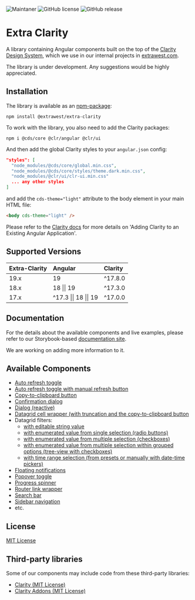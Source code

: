 ![Maintaner](https://img.shields.io/badge/maintainer-extrawest.com-blue)
![GitHub license](https://img.shields.io/github/license/Naereen/StrapDown.js.svg)
![GitHub release](https://img.shields.io/github/package-json/v/extrawest/extra-clarity?filename=projects%2Fextra-clarity%2Fpackage.json)

# Extra Clarity

A library containing Angular components built on the top of the [Clarity Design System](https://clarity.design/),
which we use in our internal projects in [extrawest.com](https://extrawest.com).

The library is under development. Any suggestions would be highly appreciated.

## Installation

The library is available as an [npm-package](https://www.npmjs.com/package/@extrawest/extra-clarity):

```shell
npm install @extrawest/extra-clarity
```

To work with the library, you also need to add the Clarity packages:

```shell
npm i @cds/core @clr/angular @clr/ui
```

And then add the global Clarity styles to your `angular.json` config:

```json
"styles": [
  "node_modules/@cds/core/global.min.css",
  "node_modules/@cds/core/styles/theme.dark.min.css",
  "node_modules/@clr/ui/clr-ui.min.css"
  ... any other styles
]
```

and add the `cds-theme="light"` attribute to the body element in your main HTML file:

```html
<body cds-theme="light" />
```

Please refer to the [Clarity docs](https://clarity.design/pages/developing#adding-clarity-to-an-existing-angular-application)
for more details on 'Adding Clarity to an Existing Angular Application'.

## Supported Versions

| Extra-Clarity | Angular               | Clarity |
| :------------ | :-------------------- | :------ |
| 19.x          | 19                    | ^17.8.0 |
| 18.x          | 18 \|\| 19            | ^17.3.0 |
| 17.x          | ^17.3 \|\| 18 \|\| 19 | ^17.0.0 |

## Documentation

For the details about the available components and live examples,
please refer to our Storybook-based [documentation site](https://extra-clarity-docs.web.app).

We are working on adding more information to it.

## Available Components

- [Auto refresh toggle](https://extra-clarity-docs.web.app/?path=/story/components-auto-refresh--auto-refresh-story)
- [Auto refresh toggle with manual refresh button](https://extra-clarity-docs.web.app/?path=/story/components-auto-refresh-group--auto-refresh-group-story)
- [Copy-to-clipboard button](https://extra-clarity-docs.web.app/?path=/docs/components-button-copy-to-clipboard--overview)
- [Confirmation dialog](https://extra-clarity-docs.web.app/?path=/story/components-confirmation-dialog--confirmation-dialog-story)
- [Dialog (reactive)](https://extra-clarity-docs.web.app/?path=/docs/components-dialog-overview--docs)
- [Datagrid cell wrapper (with truncation and the copy-to-clipboard button](https://extra-clarity-docs.web.app/?path=/docs/components-datagrid-cell-wrapper--overview)
- Datagrid filters:
  - [with editable string value](https://extra-clarity-docs.web.app/?path=/docs/components-datagrid-filters-string-filter--overview)
  - [with enumerated value from single selection (radio buttons)](https://extra-clarity-docs.web.app/?path=/docs/components-datagrid-filters-enum-single-value-filter--overview)
  - [with enumerated value from multiple selection (checkboxes)](https://extra-clarity-docs.web.app/?path=/docs/components-datagrid-filters-enum-multi-value-filter--overview)
  - [with enumerated value from multiple selection within grouped options (tree-view with checkboxes)](https://extra-clarity-docs.web.app/?path=/docs/components-datagrid-filters-enum-grouped-value-filter--overview)
  - [with time range selection (from presets or manually with date-time pickers)](https://extra-clarity-docs.web.app/?path=/docs/components-datagrid-filters-time-range-filter--overview)
- [Floating notifications](https://extra-clarity-docs.web.app/?path=/story/components-notification--notification-story)
- [Popover toggle](https://extra-clarity-docs.web.app/?path=/docs/components-popover-toggle--overview)
- [Progress spinner](https://extra-clarity-docs.web.app/?path=/story/components-progress-spinner--progress-spinner-story)
- [Router link wrapper](https://extra-clarity-docs.web.app/?path=/docs/components-router-link-wrapper--overview)
- [Search bar](https://extra-clarity-docs.web.app/?path=/docs/components-search-bar--overview)
- [Sidebar navigation](https://extra-clarity-docs.web.app/?path=/docs/components-sidebar-navigation--overview)
- etc.

## License

[MIT License](../../LICENSE)

## Third-party libraries

Some of our components may include code from these third-party libraries:

- [Clarity (MIT License)](https://github.com/vmware-clarity/ng-clarity)
- [Clarity Addons (MIT License)](https://github.com/porscheinformatik/clarity-addons)
